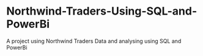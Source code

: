 # Northwind-Traders-Using-SQL-and-PowerBi
A project using Northwind Traders Data and analysing using SQL and PowerBi
